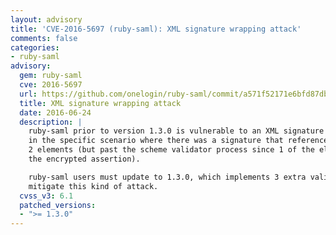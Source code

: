 ```yaml
---
layout: advisory
title: 'CVE-2016-5697 (ruby-saml): XML signature wrapping attack'
comments: false
categories:
- ruby-saml
advisory:
  gem: ruby-saml
  cve: 2016-5697
  url: https://github.com/onelogin/ruby-saml/commit/a571f52171e6bfd87db59822d1d9e8c38fb3b995
  title: XML signature wrapping attack
  date: 2016-06-24
  description: |
    ruby-saml prior to version 1.3.0 is vulnerable to an XML signature wrapping attack
    in the specific scenario where there was a signature that referenced at the same time
    2 elements (but past the scheme validator process since 1 of the element was inside
    the encrypted assertion).

    ruby-saml users must update to 1.3.0, which implements 3 extra validations to
    mitigate this kind of attack.
  cvss_v3: 6.1
  patched_versions:
  - ">= 1.3.0"
---
```

